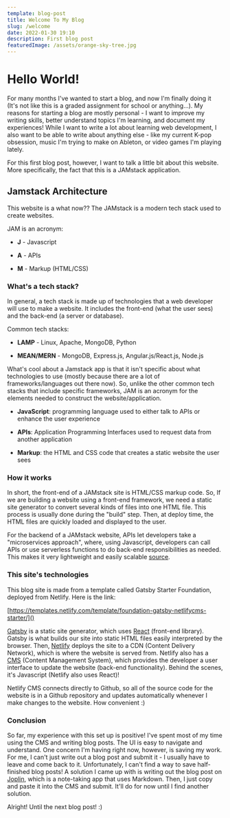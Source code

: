 ```yaml
---
template: blog-post
title: Welcome To My Blog
slug: /welcome
date: 2022-01-30 19:10
description: First blog post
featuredImage: /assets/orange-sky-tree.jpg
---
```

# Hello World!
For many months I've wanted to start a blog, and now I'm finally doing it (It's not like this is a graded assignment for school or anything...). My reasons for starting a blog are mostly personal - I want to improve my writing skills, better understand topics I'm learning, and document my experiences! While I want to write a lot about learning web development, I also want to be able to write about anything else - like my current K-pop obsession, music I'm trying to make on Ableton, or video games I'm playing lately. 

For this first blog post, however, I want to talk a little bit about this website. More specifically, the fact that this is a JAMstack application.

## Jamstack Architecture
This website is a what now?? The JAMstack is a modern tech stack used to create websites. 

JAM is an acronym:

- **J** - Javascript

- **A** - APIs

- **M** - Markup (HTML/CSS)


### What's a tech stack?
In general, a tech stack is made up of technologies that a web developer will use to make a website. It includes the front-end (what the user sees) and the back-end (a server or database).

Common tech stacks:

- **LAMP** - Linux, Apache, MongoDB, Python

- **MEAN/MERN** - MongoDB, Express.js, Angular.js/React.js, Node.js

What's cool about a Jamstack app is that it isn't specific about what technologies to use (mostly because there are a lot of frameworks/languages out there now). So, unlike the other common tech stacks that include specific frameworks, JAM is an acronym for the elements needed to construct the website/application.

- **JavaScript**: programming language used to either talk to APIs or enhance the user experience

- **APIs**: Application Programming Interfaces used to request data from another application

- **Markup**: the HTML and CSS code that creates a static website the user sees

### How it works
In short, the front-end of a JAMstack site is HTML/CSS markup code. So, If we are building a website using a front-end framework, we need a static site generator to convert several kinds of files into one HTML file. This process is usually done during the "build" step. Then, at deploy time, the HTML files are quickly loaded and displayed to the user. 

For the backend of a JAMstack website, APIs let developers take a "microservices approach", where, using Javascript, developers can call APIs or use serverless functions to do back-end responsibilities as needed. This makes it very lightweight and easily scalable
[source](https://www.cloudflare.com/learning/performance/what-is-jamstack/).

### This site's technologies

This blog site is made from a template called Gatsby Starter Foundation, deployed from Netlify. Here is the link:

[https://templates.netlify.com/template/foundation-gatsby-netlifycms-starter/]()

[Gatsby](https://www.gatsbyjs.com/) is a static site generator, which uses [React](https://reactjs.org/) (front-end library). Gatsby is what builds our site into static HTML files easily interpreted by the browser. Then, [Netlify](https://www.netlify.com/) deploys the site to a CDN (Content Delivery Network), which is where the website is served from. Netlify also has a [CMS](https://www.netlifycms.org/) (Content Management System), which provides the developer a user interface to update the website (back-end functionality). Behind the scenes, it's Javascript (Netlify also uses React)! 

Netlify CMS connects directly to Github, so all of the source code for the website is in a Github repository and updates automatically whenever I make changes to the website. How convenient :)

### Conclusion
So far, my experience with this set up is positive! I've spent most of my time using the CMS and writing blog posts. The UI is easy to navigate and understand. One concern I'm having right now, however, is saving my work. For me, I can't just write out a blog post and submit it - I usually have to leave and come back to it. Unfortunately, I can't find a way to save half-finished blog posts! A solution I came up with is writing out the blog post on [Joplin](https://joplinapp.org/), which is a note-taking app that uses Markdown. Then, I just copy and paste it into the CMS and submit. It'll do for now until I find another solution.

Alright! Until the next blog post! :)



